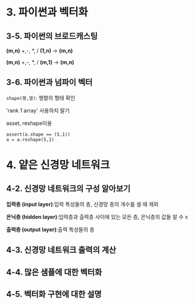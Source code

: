 # 3. 파이썬과 벡터화
## 3-5. 파이썬의 브로드캐스팅
__(m,n)__  +,-, *, / __(1,n)__ → __(m,n)__

__(m,n)__  +,-, *, / __(m,1)__ → __(m,n)__
## 3-6. 파이썬과 넘파이 벡터
`shape(행,열)`: 행렬의 형태 확인

'rank 1 array' 사용하지 말기

asset, reshape이용

`assert(a.shape == (5,1))`
<br>
`a = a.reshape(5,1)`

# 4. 얕은 신경망 네트워크
## 4-2. 신경망 네트워크의 구성 알아보기
__입력층 (input layer)__:입력 특성들의 층, 신경망 층의 개수를 셀 때 제외

__은닉층 (hidden layer)__:입력층과 출력층 사이에 있는 모든 층, 은닉층의 값들 알 수 x

__출력층 (output layer)__:출력 특성들의 층

## 4-3. 신경망 네트워크 출력의 계산
## 4-4. 많은 샘플에 대한 벡터화
## 4-5. 벡터화 구현에 대한 설명
